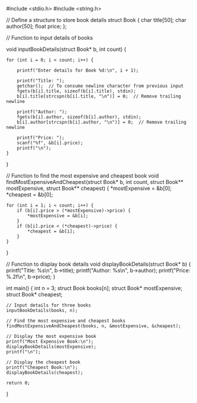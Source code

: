 #include <stdio.h>
#include <string.h>

// Define a structure to store book details
struct Book {
    char title[50];
    char author[50];
    float price;
};

// Function to input details of books

void inputBookDetails(struct Book* b, int count) 
{
    
    for (int i = 0; i < count; i++) {
        
        printf("Enter details for Book %d:\n", i + 1);

        printf("Title: ");
        getchar();  // To consume newline character from previous input
        fgets(b[i].title, sizeof(b[i].title), stdin);
        b[i].title[strcspn(b[i].title, "\n")] = 0;  // Remove trailing newline

        printf("Author: ");
        fgets(b[i].author, sizeof(b[i].author), stdin);
        b[i].author[strcspn(b[i].author, "\n")] = 0;  // Remove trailing newline

        printf("Price: ");
        scanf("%f", &b[i].price);
        printf("\n");
    }
}

// Function to find the most expensive and cheapest book
void findMostExpensiveAndCheapest(struct Book* b, int count, struct Book** mostExpensive, struct Book** cheapest) {
    *mostExpensive = &b[0];
    *cheapest = &b[0];

    for (int i = 1; i < count; i++) {
        if (b[i].price > (*mostExpensive)->price) {
            *mostExpensive = &b[i];
        }
        if (b[i].price < (*cheapest)->price) {
            *cheapest = &b[i];
        }
    }
}

// Function to display book details
void displayBookDetails(struct Book* b) {
    printf("Title: %s\n", b->title);
    printf("Author: %s\n", b->author);
    printf("Price: %.2f\n", b->price);
}

int main() {
    int n = 3;
    struct Book books[n];
    struct Book* mostExpensive;
    struct Book* cheapest;

    // Input details for three books
    inputBookDetails(books, n);

    // Find the most expensive and cheapest books
    findMostExpensiveAndCheapest(books, n, &mostExpensive, &cheapest);

    // Display the most expensive book
    printf("Most Expensive Book:\n");
    displayBookDetails(mostExpensive);
    printf("\n");

    // Display the cheapest book
    printf("Cheapest Book:\n");
    displayBookDetails(cheapest);

    return 0;
}
